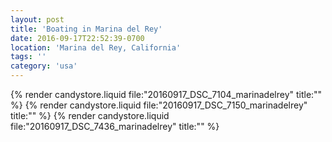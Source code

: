 ```yaml
---
layout: post
title: 'Boating in Marina del Rey'
date: 2016-09-17T22:52:39-0700
location: 'Marina del Rey, California'
tags: ''
category: 'usa'
---
```


{% render candystore.liquid file:"20160917_DSC_7104_marinadelrey" title:"" %}
{% render candystore.liquid file:"20160917_DSC_7150_marinadelrey" title:"" %}
{% render candystore.liquid file:"20160917_DSC_7436_marinadelrey" title:"" %}
